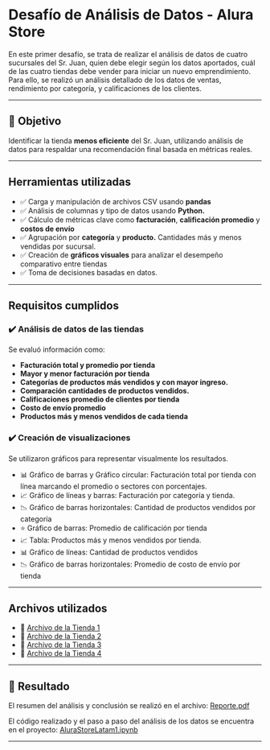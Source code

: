 # Desafío de Análisis de Datos - Alura Store

En este primer desafío, se trata de realizar el análisis de datos de cuatro sucursales del Sr. Juan, quien debe elegir según los datos aportados, cuál de las cuatro tiendas debe vender para iniciar un nuevo emprendimiento. Para ello, se realizó un análisis detallado de los datos de ventas, rendimiento por categoría, y calificaciones de los clientes.

---

## 🎯 Objetivo

Identificar la tienda **menos eficiente** del Sr. Juan, utilizando análisis de datos para respaldar una recomendación final basada en métricas reales.

---
## Herramientas utilizadas

- ✅ Carga y manipulación de archivos CSV usando **pandas**
- ✅ Análisis de columnas y tipo de datos usando **Python.**
- ✅ Cálculo de métricas clave como **facturación**, **calificación promedio** y **costos de envío**
- ✅ Agrupación por **categoría** y **producto.** Cantidades más y menos vendidas por sucursal.
- ✅ Creación de **gráficos visuales** para analizar el desempeño comparativo entre tiendas
- ✅ Toma de decisiones basadas en datos.

---

## Requisitos cumplidos

### ✔️ Análisis de datos de las tiendas

Se evaluó información como:

- **Facturación total y promedio por tienda**
- **Mayor y menor facturación por tienda**
- **Categorías de productos más vendidos y con mayor ingreso.**
- **Comparación cantidades de productos vendidos.**
- **Calificaciones promedio de clientes por tienda**
- **Costo de envío promedio**
- **Productos más y menos vendidos de cada tienda**

### ✔️ Creación de visualizaciones

Se utilizaron gráficos para representar visualmente los resultados. 

- 📊 Gráfico de barras y Gráfico circular: Facturación total por tienda con línea marcando el promedio o sectores con porcentajes.
- 📈 Gráfico de líneas y barras: Facturación por categoría y tienda.
- 📉 Gráfico de barras horizontales: Cantidad de productos vendidos por categoría
- ⭐ Gráfico de barras: Promedio de calificación por tienda
- 📈 Tabla: Productos más y menos vendidos por tienda.
- 📊 Gráfico de líneas: Cantidad de productos vendidos
- 📉 Gráfico de barras horizontales: Promedio de costo de envío por tienda

---

## Archivos utilizados

- 📇 [Archivo de la Tienda 1](https://github.com/GiseC/AluraDataScience/blob/main/tienda_1%20.csv)
- 📇 [Archivo de la Tienda 2](https://github.com/GiseC/AluraDataScience/blob/main/tienda_2.csv)
- 📇 [Archivo de la Tienda 3](https://github.com/GiseC/AluraDataScience/blob/main/tienda_3.csv)
- 📇 [Archivo de la Tienda 4](https://github.com/GiseC/AluraDataScience/blob/main/tienda_4.csv)


---

## 📌 Resultado

El resumen del análisis y conclusión se realizó en el archivo: [Reporte.pdf](https://github.com/GiseC/AluraDataScience/blob/main/Reporte.pdf)

El código realizado y el paso a paso del análisis de los datos se encuentra en el proyecto: [AluraStoreLatam1.ipynb](https://github.com/GiseC/AluraDataScience/blob/main/AluraStoreLatam1.ipynb)

---

